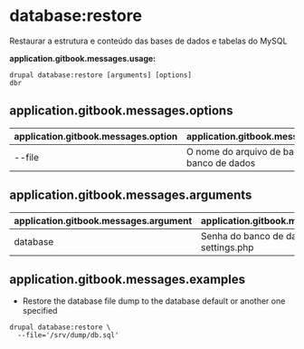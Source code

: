 # database:restore
Restaurar a estrutura e conteúdo das bases de dados e tabelas do MySQL

**application.gitbook.messages.usage:**
```
drupal database:restore [arguments] [options]
dbr
```

## application.gitbook.messages.options
application.gitbook.messages.option | application.gitbook.messages.details
-------|-------------
--file | O nome do arquivo de backup do banco de dados

## application.gitbook.messages.arguments
application.gitbook.messages.argument | application.gitbook.messages.details
---------|-------------
database | Senha do banco de dados em settings.php

## application.gitbook.messages.examples
* Restore the database file dump to the database default or another one specified
```
drupal database:restore \
  --file='/srv/dump/db.sql'
```
